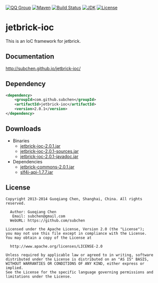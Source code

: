 [![QQ Group](http://img.shields.io/badge/QQ-310491655-blue.svg)](http://shang.qq.com/wpa/qunwpa?idkey=c81a8f922d2b00422761558c4c547a4c4af778edcb0a70c99aadf9e33d80cb11)
[![Maven](http://img.shields.io/badge/jetbrick--ioc-v2.0.1-brightgreen.svg)](http://search.maven.org/#search%7Cga%7C1%7Ca%3A%22jetbrick-ioc%22)
[![Build Status](https://travis-ci.org/subchen/jetbrick-ioc.svg?branch=master)](https://travis-ci.org/subchen/jetbrick-ioc)
[![JDK](http://img.shields.io/badge/JDK-v6.0+-yellow.svg)](http://www.oracle.com/technetwork/java/javase/downloads/index.html)
[![License](http://img.shields.io/badge/License-Apache_2-red.svg)](http://www.apache.org/licenses/LICENSE-2.0)


jetbrick-ioc
==================

This is an IoC framework for jetbrick.


Documentation
---------------------------

http://subchen.github.io/jetbrick-ioc/


Dependency
---------------------------

```xml
<dependency>
    <groupId>com.github.subchen</groupId>
    <artifactId>jetbrick-ioc</artifactId>
    <version>2.0.1</version>
</dependency>
```

Downloads
---------------------------

* Binaries
    - [jetbrick-ioc-2.0.1.jar][1]
    - [jetbrick-ioc-2.0.1-sources.jar][2]
    - [jetbrick-ioc-2.0.1-javadoc.jar][3]
* Dependencies
    - [jetbrick-commons-2.0.1.jar][4]
    - [slf4j-api-1.7.7.jar][5]

[1]: http://search.maven.org/remotecontent?filepath=com/github/subchen/jetbrick-ioc/2.0.1/jetbrick-ioc-2.0.1.jar
[2]: http://search.maven.org/remotecontent?filepath=com/github/subchen/jetbrick-ioc/2.0.1/jetbrick-ioc-2.0.1-sources.jar
[3]: http://search.maven.org/remotecontent?filepath=com/github/subchen/jetbrick-ioc/2.0.1/jetbrick-ioc-2.0.1-javadoc.jar
[4]: http://search.maven.org/remotecontent?filepath=com/github/subchen/jetbrick-commons/2.0.1/jetbrick-commons-2.0.1.jar
[5]: http://search.maven.org/remotecontent?filepath=org/slf4j/slf4j-api/1.7.7/slf4j-api-1.7.7.jar


License
---------------------------

```
Copyright 2013-2014 Guoqiang Chen, Shanghai, China. All rights reserved.

  Author: Guoqiang Chen
   Email: subchen@gmail.com
  WebURL: https://github.com/subchen

Licensed under the Apache License, Version 2.0 (the "License");
you may not use this file except in compliance with the License.
You may obtain a copy of the License at

  http://www.apache.org/licenses/LICENSE-2.0

Unless required by applicable law or agreed to in writing, software
distributed under the License is distributed on an "AS IS" BASIS,
WITHOUT WARRANTIES OR CONDITIONS OF ANY KIND, either express or implied.
See the License for the specific language governing permissions and
limitations under the License.
```
